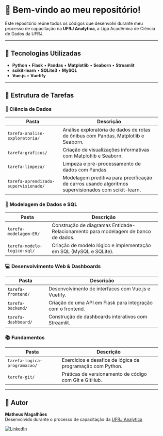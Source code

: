# 👋 Bem-vindo ao meu repositório!

Este repositório reúne todos os códigos que desenvolvi durante meu processo de capacitação na **UFRJ Analytica**, a Liga Acadêmica de Ciência de Dados da UFRJ.

---

## 🚀 Tecnologias Utilizadas

- **Python** • **Flask** • **Pandas** • **Matplotlib** • **Seaborn** • **Streamlit**
- **scikit-learn** • **SQLite3** • **MySQL**
- **Vue.js** • **Vuetify**

---

## 📁 Estrutura de Tarefas

### 🧠 Ciência de Dados
| Pasta | Descrição |
|-------|-----------|
| `tarefa-analise-exploratoria/` | Análise exploratória de dados de rotas de ônibus com Pandas, Matplotlib e Seaborn. |
| `tarefa-graficos/` | Criação de visualizações informativas com Matplotlib e Seaborn. |
| `tarefa-limpeza/` | Limpeza e pré-processamento de dados com Pandas. |
| `tarefa-aprendizado-supervisionado/` | Modelagem preditiva para precificação de carros usando algoritmos supervisionados com scikit-learn. |

### 🧩 Modelagem de Dados e SQL
| Pasta | Descrição |
|-------|-----------|
| `tarefa-modelagem-ER/` | Construção de diagramas Entidade-Relacionamento para modelagem de banco de dados. |
| `tarefa-modelo-logico-sql/` | Criação de modelo lógico e implementação em SQL (MySQL e SQLite). |

### 💻 Desenvolvimento Web & Dashboards
| Pasta | Descrição |
|-------|-----------|
| `tarefa-frontend/` | Desenvolvimento de interfaces com Vue.js e Vuetify. |
| `tarefa-backend/` | Criação de uma API em Flask para integração com o frontend. |
| `tarefa-dashboard/` | Construção de dashboards interativos com Streamlit. |

### 📚 Fundamentos
| Pasta | Descrição |
|-------|-----------|
| `tarefa-logica-programacao/` | Exercícios e desafios de lógica de programação com Python. |
| `tarefa-git/` | Práticas de versionamento de código com Git e GitHub. |

---

## 📌 Autor

**Matheus Magalhães**  
Desenvolvido durante o processo de capacitação da [UFRJ Analytica](https://ufrjanalytica.com)

[![LinkedIn](https://img.shields.io/badge/LinkedIn-blue?logo=linkedin&logoColor=white)](https://www.linkedin.com/in/matheus-magalhães-6a356a282/)
